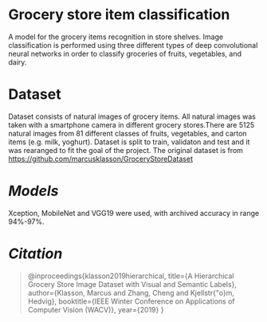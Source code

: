 #  ****Grocery store item classification****
A model for the grocery items recognition in store shelves. Image classification is performed using three different types of deep convolutional neural networks in order to classify groceries of fruits, vegetables, and dairy.

 # ****Dataset****
Dataset consists of natural images of grocery items. All natural images was taken with a smartphone camera in different grocery stores.There are 5125 natural images from 81 different classes of fruits, vegetables, and carton items (e.g. milk, yoghurt). Dataset is split to train, validaton and test and it was rearanged to fit the goal of the project. The original dataset is from https://github.com/marcusklasson/GroceryStoreDataset

 #  ***Models*** 
 Xception, MobileNet and VGG19 were used, with archived accuracy in range 94%-97%.

 #  ***Citation*** 
 
> @inproceedings{klasson2019hierarchical,
  title={A Hierarchical Grocery Store Image Dataset with Visual and Semantic Labels},
  author={Klasson, Marcus and Zhang, Cheng and Kjellstr{\"o}m, Hedvig},
  booktitle={IEEE Winter Conference on Applications of Computer Vision (WACV)},
  year={2019}
}
